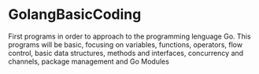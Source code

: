 # GolangBasicCoding
First programs in order to approach to the programming lenguage Go. This programs will be basic, focusing on variables, functions, operators, flow control, basic data structures, methods and interfaces, concurrency and channels, package management and Go Modules
